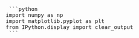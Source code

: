 <pre> ```python
import numpy as np
import matplotlib.pyplot as plt
from IPython.display import clear_output
 ``` </pre>
